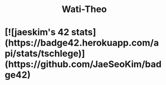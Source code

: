 <h1 align="center">Wati-Theo<h1>
[![jaeskim's 42 stats](https://badge42.herokuapp.com/api/stats/tschlege)](https://github.com/JaeSeoKim/badge42)
